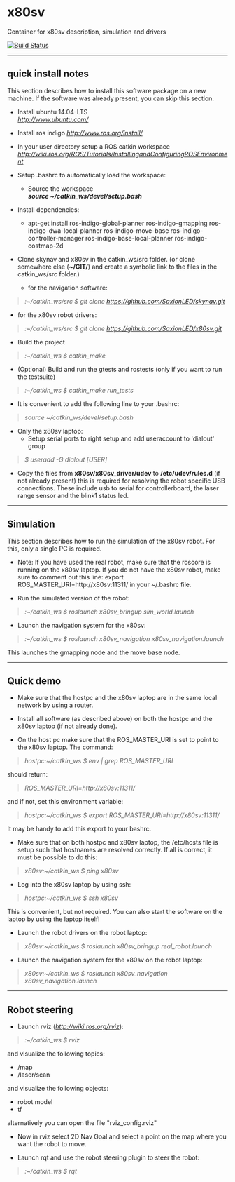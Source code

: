 x80sv
=====

Container for x80sv description, simulation and drivers


[![Build Status](https://travis-ci.org/SaxionLED/x80sv.svg)](https://travis-ci.org/SaxionLED/x80sv)


-------------------
quick install notes
-------------------

This section describes how to install this software package on a new machine. If the software
was already present, you can skip this section.

- Install ubuntu 14.04-LTS  
_http://www.ubuntu.com/_

- Install ros indigo
_http://www.ros.org/install/_  

- In your user directory setup a ROS catkin workspace
_http://wiki.ros.org/ROS/Tutorials/InstallingandConfiguringROSEnvironment_  

- Setup .bashrc to automatically load the workspace:
  - Source the workspace  
    ___source ~/catkin_ws/devel/setup.bash___  

- Install dependencies:
    - apt-get install ros-indigo-global-planner ros-indigo-gmapping ros-indigo-dwa-local-planner ros-indigo-move-base ros-indigo-controller-manager ros-indigo-base-local-planner ros-indigo-costmap-2d

- Clone skynav and x80sv in the catkin_ws/src folder. (or clone somewhere else (**~/GIT/**) and create a symbolic link to the files in the catkin_ws/src folder.)
  
	- for the navigation software: 
>_:~/catkin_ws/src $ git clone https://github.com/SaxionLED/skynav.git_  
	
  - for the x80sv robot drivers: 
>_:~/catkin_ws/src $ git clone https://github.com/SaxionLED/x80sv.git_  

- Build the project  
>_:~/catkin_ws $ catkin_make_  
 
- (Optional) Build and run the gtests and rostests (only if you want to run the testsuite)
>_:~/catkin_ws $ catkin_make run_tests_

- It is convenient to add the following line to your .bashrc:
>_source ~/catkin_ws/devel/setup.bash_
  
- Only the x80sv laptop:
  - Setup serial ports to right setup and add useraccount to 'dialout' group   
>_$ useradd -G dialout [USER]_    
  
  - Copy the files from __x80sv/x80sv_driver/udev__ to __/etc/udev/rules.d__ (if not already present)
      this is required for resolving the robot specific USB connections. These include usb to serial 
      for controllerboard,
      the laser range sensor and the blink1 status led.

----------
Simulation
----------

This section describes how to run the simulation of the x80sv robot. For this, only a single
PC is required.

- Note: If you have used the real robot, make sure that the roscore is running on the x80sv laptop.
  If you do not have the x80sv robot, make sure to comment out this line:
   export ROS_MASTER_URI=http://x80sv:11311/
  in your ~/.bashrc file.

- Run the simulated version of the robot:
>_:~/catkin_ws $ roslaunch x80sv_bringup sim_world.launch_

- Launch the navigation system for the x80sv:
>_:~/catkin_ws $ roslaunch x80sv_navigation x80sv_navigation.launch_

  This launches the gmapping node and the move base node.


----------
Quick demo
----------
- Make sure that the hostpc and the x80sv laptop are in the same local network by
  using a router.

- Install all software (as described above) on both the hostpc and the x80sv laptop (if not already done).

- On the host pc make sure that the ROS_MASTER_URI is set to point to the x80sv laptop. The command:
>_hostpc:~/catkin_ws $ env | grep ROS_MASTER_URI_

  should return:
>_ROS_MASTER_URI=http://x80sv:11311/_

and if not, set this environment variable:
>_hostpc:~/catkin_ws $ export ROS_MASTER_URI=http://x80sv:11311/_

It may be handy to add this export to your bashrc.

- Make sure that on both hostpc and x80sv laptop, the /etc/hosts file is setup
  such that hostnames are resolved correctly. If all is correct, it must be possible to
  do this:
>_x80sv:~/catkin_ws $ ping x80sv_

- Log into the x80sv laptop by using ssh:
>_hostpc:~/catkin_ws $ ssh x80sv_

This is convenient, but not required. You can also start the software on the laptop by using the laptop itself!

- Launch the robot drivers on the robot laptop:
>_x80sv:~/catkin_ws $ roslaunch x80sv_bringup real_robot.launch_

- Launch the navigation system for the x80sv on the robot laptop:
>_x80sv:~/catkin_ws $ roslaunch x80sv_navigation x80sv_navigation.launch_

--------------
Robot steering
--------------

- Launch rviz (_http://wiki.ros.org/rviz_):
>_:~/catkin_ws $ rviz_

  and visualize the following topics:

  - /map
  - /laser/scan
  
  and visualize the following objects:

  - robot model
  - tf
  
 alternatively you can open the file "rviz_config.rviz"

  - Now in rviz select 2D Nav Goal and select a point on the map where you want the robot to move.

- Launch rqt and use the robot steering plugin to steer the robot:
>_:~/catkin_ws $ rqt_
